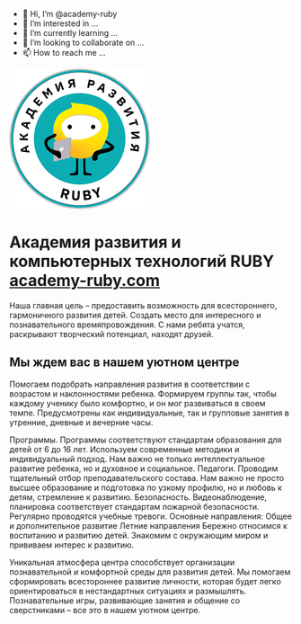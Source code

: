 - 👋 Hi, I’m @academy-ruby
- 👀 I’m interested in ...
- 🌱 I’m currently learning ...
- 💞️ I’m looking to collaborate on ...
- 📫 How to reach me ...

 ![Академия развития и компьютерных технологий RUBY](/assets/images/rubyacademy-logo-250px.png)
# Академия развития и компьютерных технологий RUBY [academy-ruby.com](https://academy-ruby.com)
Наша главная цель – предоставить возможность для всестороннего, гармоничного развития детей. Создать место для интересного и познавательного времяпровождения. 
С нами ребята учатся, раскрывают творческий потенциал, находят друзей.

## Мы ждем вас в нашем уютном центре
Помогаем подобрать направления развития в соответствии с возрастом и наклонностями ребенка. Формируем группы так, чтобы каждому ученику было комфортно, и он мог развиваться в своем темпе. Предусмотрены как индивидуальные, так и групповые занятия в утренние, дневные и вечерние часы.

Программы. Программы соответствуют стандартам образования для детей от 6 до 16 лет. Используем современные методики и индивидуальный подход. Нам важно не только интеллектуальное развитие ребенка, но и духовное и социальное.
Педагоги. Проводим тщательный отбор преподавательского состава. Нам важно не просто высшее образование и подготовка по узкому профилю, но и любовь к детям, стремление к развитию.
Безопасность. Видеонаблюдение, планировка соответствует стандартам пожарной безопасности. Регулярно проводятся учебные тревоги.
Основные направления:
Общее и дополнительное развитие
Летние направления
Бережно относимся к воспитанию и развитию детей. Знакомим с окружающим миром и прививаем интерес к развитию.

Уникальная атмосфера центра способствует организации познавательной и комфортной среды для развития детей. Мы помогаем сформировать всестороннее развитие личности, которая будет легко ориентироваться в нестандартных ситуациях и размышлять. Познавательные игры, развивающие занятия и общение со сверстниками – все это в нашем уютном центре.

<!---
academy-ruby/academy-ruby is a ✨ special ✨ repository because its `README.md` (this file) appears on your GitHub profile.
You can click the Preview link to take a look at your changes.
--->
